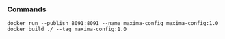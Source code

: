 ### Commands
`docker run --publish 8091:8091 --name maxima-config maxima-config:1.0`
`docker build ./ --tag maxima-config:1.0`
